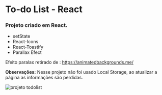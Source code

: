 # To-do List - React

<h3> Projeto criado em React. </h3>
  <ul>
    <li>setState</li>
    <li>React-Icons</li>
    <li>React-Toastify</li>
    <li>Parallax Efect</li>
  </ul>

Efeito paralax retirado de : https://animatedbackgrounds.me/

<strong>Observações:</strong> Nesse projeto não foi usado Local Storage, ao atualizar a página as informações são perdidas.

  ![projeto todolist](https://user-images.githubusercontent.com/99617992/174379232-ca508b4b-d2f9-417e-aa4c-658c9692e35c.png)
